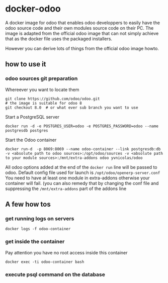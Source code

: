 docker-odoo
==============


A docker image for odoo that enables odoo developpers to easily have the odoo source code and their own modules source code on their PC.
The image is adapted from the official odoo image that can not simply achieve that as the docker file uses the packaged installers.

However you can derive lots of things from the official odoo image howto.

## how to use it

### odoo sources git preparation

Whereever you want to locate them
```
git clone https://github.com/odoo/odoo.git
# the image is suitable for odoo 8
git checkout 8.0  # or what ever sub branch you want to use
```

Start a PostgreSQL server

```
docker run -d -e POSTGRES_USER=odoo -e POSTGRES_PASSWORD=odoo --name postgresdb postgres
```

Start the Odoo container
```
docker run-d  -p 8069:8069 --name odoo-container --link postgresdb:db  -v <absolute path to odoo sources>:/opt/odoo/sources -v <absolute path to your module sources>:/mnt/extra-addons odoo yvnicolas/odoo
```

All odoo options added at the end of the `docker run` line will be passed to odoo.
Default config file used for launch is `/opt/odoo/openerp-server.conf`
You need to have at least one module in extra-addons otherwise your container will fail. (you can also remedy that by changing the conf file and suppressing the `/mnt/extra-addons` part of the addons line



## A few how tos

### get running logs on servers

```
docker logs -f odoo-container
```

### get inside the container
Pay attention you have no root access inside this container
```
docker exec -ti odoo-container bash
```

### execute psql command on the database






